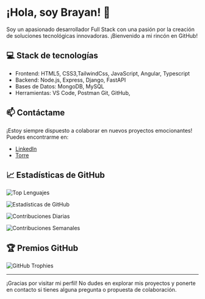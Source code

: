 # ¡Hola, soy Brayan! 👋

Soy un apasionado desarrollador Full Stack con una pasión por la creación de soluciones tecnológicas innovadoras. ¡Bienvenido a mi rincón en GitHub!

## :computer: Stack de tecnologías 

- Frontend: HTML5, CSS3,TailwindCss, JavaScript, Angular, Typescript
- Backend: Node.js, Express, Django, FastAPI
- Bases de Datos: MongoDB, MySQL
- Herramientas: VS Code, Postman Git, GitHub, 


## :mailbox: Contáctame

¡Estoy siempre dispuesto a colaborar en nuevos proyectos emocionantes! Puedes encontrarme en:

- [LinkedIn](https://www.linkedin.com/in/brayan-triana/)
- [Torre](https://torre.ai/brayanandrestrianagomez?column=about&r=AtDL3uaa)

## 📈 Estadísticas de GitHub
![Top Lenguajes](https://github-readme-stats.vercel.app/api/top-langs/?username=Brayan)

![Estadísticas de GitHub](https://github-readme-stats.vercel.app/api?username=Brayan&show_icons=true)

![Contribuciones Diarias](https://github-readme-streak-stats.herokuapp.com/?user=Brayan)

![Contribuciones Semanales](https://activity-graph.herokuapp.com/graph?username=Brayan)
## :trophy: Premios GitHub

![GitHub Trophies](https://github-profile-trophy.vercel.app/?username=Brayan)

---

¡Gracias por visitar mi perfil! No dudes en explorar mis proyectos y ponerte en contacto si tienes alguna pregunta o propuesta de colaboración.

